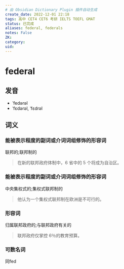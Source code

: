 ```yaml
---
# 由 Obsidian Dictionary Plugin 插件自动生成
create_date: 2022-12-01 22:18
tags: 高中 CET4 CET6 考研 IELTS TOEFL GMAT
status: 已完成 
aliases: federal, federals
notes: False
ZK: 
category: 
uid: 
---
```


# federal

## 发音

- ˈfedərəl
- ˈfɛdərəl, ˈfɛdrəl

## 词义

### 能被表示程度的副词或介词词组修饰的形容词

联邦的;联邦制的

> 在新的联邦政府体制中，6 省中的 5 个将成为自治区。

### 能被表示程度的副词或介词词组修饰的形容词

中央集权式的;集权式联邦制的

> 他认为一个集权式联邦制在欧洲是不可行的。

### 形容词

归属联邦政府的;与联邦政府有关的

> 联邦政府仅掌控 6％的教育预算。

### 可数名词

同fed




